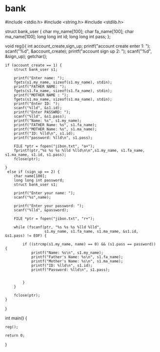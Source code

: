 










# bank
#include <stdio.h>
#include <string.h>
#include <stdlib.h>

struct bank_user {
    char my_name[100];
    char fa_name[100];
    char ma_name[100];
    long long int id;
    long long int pass;
};

void reg(){
 int account_create,sign_up;
    printf("account create enter 1: ");
    scanf("%d", &account_create);
    printf("account sign up 2: ");
    scanf("%d", &sign_up);
    getchar();

    if (account_create == 1) {
        struct bank_user s1;

        printf("Enter name: ");
        fgets(s1.my_name, sizeof(s1.my_name), stdin);
        printf("FATHER NAME: ");
        fgets(s1.fa_name, sizeof(s1.fa_name), stdin);
        printf("MOTHER NAME : ");
        fgets(s1.ma_name, sizeof(s1.ma_name), stdin);
        printf("Enter ID: ");
        scanf("%lld", &s1.id);
        printf("Enter PASSWRD: ");
        scanf("%lld", &s1.pass);
        printf("Name: %s", s1.my_name);
        printf("FATHER Name: %s", s1.fa_name);
        printf("MOTHER Name: %s", s1.ma_name);
        printf("ID: %lld\n", s1.id);
        printf("password: %lld\n", s1.pass);

        FILE *ptr = fopen("jibon.txt", "a+");
        fprintf(ptr,"%s %s %s %lld %lld\n\n",s1.my_name, s1.fa_name, s1.ma_name, s1.id, s1.pass);
        fclose(ptr);

    }
     else if (sign_up == 2) {
        char name[100];
        long long int password;
        struct bank_user s1;

        printf("Enter your name: ");
        scanf("%s",name);

        printf("Enter your password: ");
        scanf("%lld", &password);

        FILE *ptr = fopen("jibon.txt", "r+");

        while (fscanf(ptr, "%s %s %s %lld %lld",
                      s1.my_name, s1.fa_name, s1.ma_name, &s1.id, &s1.pass) != EOF) {

            if ((strcmp(s1.my_name, name) == 0) && (s1.pass == password)) {
                printf("Name: %s\n", s1.my_name);
                printf("Father's Name: %s\n", s1.fa_name);
                printf("Mother's Name: %s\n", s1.ma_name);
                printf("ID: %lld\n", s1.id);
                printf("Password: %lld\n", s1.pass);


            }
        }

        fclose(ptr);
    }

}



int main() {
   
    
    reg();
    
    return 0;

}



